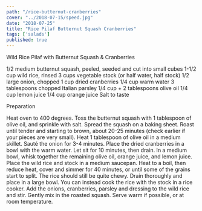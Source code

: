 ```yaml
---
path: "/rice-butternut-cranberries"
cover: "../2018-07-15/speed.jpg"
date: "2018-07-25"
title: "Rice Pilaf Butternut Squash Cranberries"
tags: ['salads']
published: true
---
```


Wild Rice Pilaf with Butternut Squash & Cranberries

1/2 medium butternut squash, peeled, seeded and cut into small cubes
1-1/2 cup wild rice, rinsed
3 cups vegetable stock (or half water, half stock)
1/2 large onion, chopped
1 cup dried cranberries
1/4 cup warm water
3 tablespoons chopped Italian parsley
1/4 cup + 2 tablespoons olive oil
1/4 cup lemon juice
1/4 cup orange juice
Salt to taste

Preparation

Heat oven to 400 degrees.
Toss the butternut squash with 1 tablespoon of olive oil, and sprinkle with salt. Spread the squash on a baking sheet. Roast until tender and starting to brown, about 20-25 minutes (check earlier if your pieces are very small).
Heat 1 tablespoon of olive oil in a medium skillet. Sauté the onion for 3-4 minutes.
Place the dried cranberries in a bowl with the warm water. Let sit for 10 minutes, then drain.
In a medium bowl, whisk together the remaining olive oil, orange juice, and lemon juice.
Place the wild rice and stock in a medium saucepan. Heat to a boil, then reduce heat, cover and simmer for 40 minutes, or until some of the grains start to split. The rice should still be quite chewy. Drain thoroughly and place in a large bowl. You can instead cook the rice with the stock in a rice cooker.
Add the onions, cranberries, parsley and dressing to the wild rice and stir. Gently mix in the roasted squash. Serve warm if possible, or at room temperature.